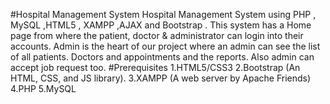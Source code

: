 #Hospital Management System
Hospital Management System using PHP , MySQL ,HTML5 , XAMPP ,AJAX and Bootstrap .
This system has a Home page from where the patient, doctor & administrator can login into their accounts.
Admin is the heart of our project where an admin can see the list of all patients.
Doctors and appointments and the reports. Also admin can accept job request too.
#Prerequisites
1.HTML5/CSS3
2.Bootstrap (An HTML, CSS, and JS library).
3.XAMPP (A web server by Apache Friends)
4.PHP
5.MySQL
